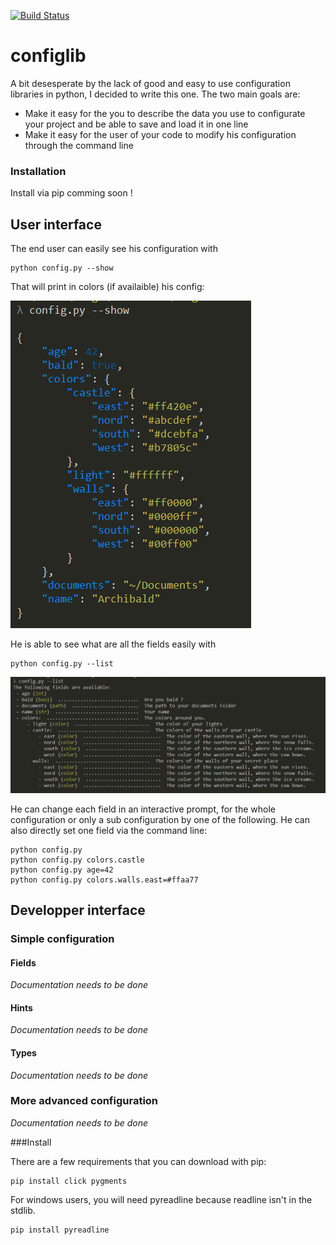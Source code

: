 [![Build Status](https://travis-ci.org/ddorn/pyconfiglib.svg?branch=v1.2.2)](https://travis-ci.org/ddorn/pyconfiglib)

# configlib

A bit desesperate by the lack of good and easy to use configuration libraries in python, 
I decided to write this one. The two main goals are:
- Make it easy for the you to describe the data you use to configurate your project and be able 
to save and load it in one line
- Make it easy for the user of your code to modify his configuration through the command line

### Installation

Install via pip comming soon !

## User interface

The end user can easily see his configuration with

    python config.py --show

That will print in colors (if availaible) his config:

![See your configuration in colors](assets/show%20config.PNG)

He is able to see what are all the fields easily with

    python config.py --list
    
![--help](assets/help.PNG)

He can change each field in an interactive prompt, for the whole configuration 
or only a sub configuration by one of the following. 
He can also directly set one field via the command line:

    python config.py
    python config.py colors.castle
    python config.py age=42
    python config.py colors.walls.east=#ffaa77

## Developper interface

### Simple configuration

#### Fields
*Documentation needs to be done*

#### Hints
*Documentation needs to be done*

#### Types
*Documentation needs to be done*

### More advanced configuration
*Documentation needs to be done*


###Install

There are a few requirements that you can download with pip:

    pip install click pygments
    
For windows users, you will need pyreadline because readline isn't in the stdlib.

    pip install pyreadline

